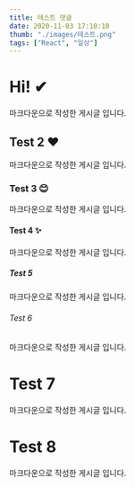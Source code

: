 ```yaml
---
title: 테스트 댓글
date: 2020-11-03 17:10:10
thumb: "./images/테스트.png"
tags: ["React", "일상"]
---
```

    
# Hi! ✔
    
마크다운으로 작성한 게시글 입니다.

## Test 2 ❤
    
마크다운으로 작성한 게시글 입니다.

### Test 3 😊
    
마크다운으로 작성한 게시글 입니다.

#### Test 4 ✨
    
마크다운으로 작성한 게시글 입니다.
##### Test 5
    
마크다운으로 작성한 게시글 입니다.
###### Test 6
    
마크다운으로 작성한 게시글 입니다.
# Test 7
    
마크다운으로 작성한 게시글 입니다.
# Test 8
    
마크다운으로 작성한 게시글 입니다.